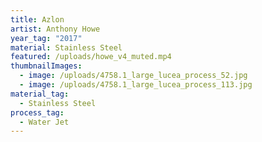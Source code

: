 ```yaml
---
title: Azlon
artist: Anthony Howe
year_tag: "2017"
material: Stainless Steel
featured: /uploads/howe_v4_muted.mp4
thumbnailImages:
  - image: /uploads/4758.1_large_lucea_process_52.jpg
  - image: /uploads/4758.1_large_lucea_process_113.jpg
material_tag:
  - Stainless Steel
process_tag:
  - Water Jet
---
```


